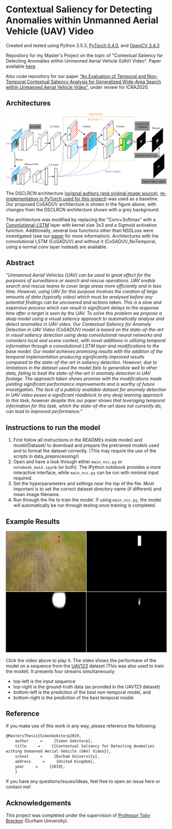 # Contextual Saliency for Detecting Anomalies within Unmanned Aerial Vehicle (UAV) Video

Created and tested using Python 3.5.3, [PyTorch 0.4.0](https://pytorch.org/), and [OpenCV 3.4.3](https://opencv.org/)

Repository for my Master's Project on the topic of "Contextual Saliency for Detecting Anomalies within Unmanned Aerial Vehicle (UAV) Video". Paper available [here](https://github.com/Hoclor/CoSADUV-Contextual-Saliency-for-Detecting-Anomalies-in-UAV-Video/blob/master/Contextual_Saliency_for_Detecting_Anomalies_within_Unmanned_Aerial_Vehicle_(UAV)_Video.pdf).

Also code repository for our paper ["An Evaluation of Temporal and Non-Temporal Contextual Saliency Analysis for Generalized Wide-Area Search within Unmanned Aerial Vehicle Video"](https://github.com/Hoclor/CoSADUV-Contextual-Saliency-for-Detecting-Anomalies-in-UAV-Video/blob/master/Temporal_Contextual_Saliency_for_Wide_Area_Search_in_UAV_Video.pdf), under review for ICRA2020.

## Architectures

![Original DSCLRCN Architecture](https://github.com/Hoclor/CoSADUV-Contextual-Saliency-for-Detecting-Anomalies-in-UAV-Video/blob/master/images/CoSADUV.png "Our proposed CoSADUV architecture")

The DSCLRCN architecture ([original authors (and original image source)](https://github.com/nian-liu/DSCLRCN), [re-implementation in PyTorch used for this project](https://github.com/AAshqar/DSCLRCN-PyTorch)) was used as a baseline. Our proposed CoSADUV architecture is shown in the figure above, with changes from the DSCLRCN architecture shown with a grey background.

The architecture was modified by replacing the "Conv+Softmax" with a [Convolutional-LSTM](https://github.com/ndrplz/ConvLSTM_pytorch) layer with kernel size 3x3 and a Sigmoid activation function. Additionally, several loss functions other than NSSLoss were investigated (see our [paper](https://github.com/Hoclor/CoSADUV-Contextual-Saliency-for-Detecting-Anomalies-in-UAV-Video/blob/master/paper.pdf) for more information). Architectures with the convolutional LSTM (CoSADUV) and without it (CoSADUV_NoTemporal, using a normal conv layer instead) are available.

## Abstract

*"Unmanned Aerial Vehicles (UAV) can be used to great effect for the purposes of surveillance or search and rescue operations. UAV enable search and rescue teams to cover large areas more efficiently and in less time. However, using UAV for this purpose involves the creation of large amounts of data (typically video) which must be analysed before any potential findings can be uncovered and actions taken. This is a slow and expensive process which can result in significant delays to the response time after a target is seen by the UAV. To solve this problem we propose a deep model using a visual saliency approach to automatically analyse and detect anomalies in UAV video. Our Contextual Saliency for Anomaly Detection in UAV Video (CoSADUV) model is based on the state-of-the-art in visual saliency detection using deep convolutional neural networks and considers local and scene context, with novel additions in utilizing temporal information through a convolutional LSTM layer and modifications to the base model. Our model achieves promising results with the addition of the temporal implementation producing significantly improved results compared to the state-of-the-art in saliency detection. However, due to limitations in the dataset used the model fails to generalize well to other data, failing to beat the state-of-the-art in anomaly detection in UAV footage. The approach taken shows promise with the modifications made yielding significant performance improvements and is worthy of future investigation. The lack of a publicly available dataset for anomaly detection in UAV video poses a significant roadblock to any deep learning approach to this task, however despite this our paper shows that leveraging temporal information for this task, which the state-of-the-art does not currently do, can lead to improved performance."*

## Instructions to run the model
1. First follow all instructions in the READMEs inside model/ and model/Dataset/ to download and prepare the pretrained models used and to format the dataset correctly. (This may require the use of the scripts in data_preprocessing/)
2. Open and have a look through either `main_ncc.py` or `notebook_main.ipynb` (or both). The IPython notebook provides a more interactive interface, while `main_ncc.py` can be run with minimal input required.
3. Set the hyperparameters and settings near the top of the file. Most important is to set the correct dataset directory name (if different) and mean image filename.
4. Run through the file to train the model. If using `main_ncc.py`, the model will automatically be run through testing once training is completed.

## Example Results


[![Example](https://github.com/Hoclor/CoSADUV-Contextual-Saliency-for-Detecting-Anomalies-in-UAV-Video/blob/master/images/person7_thumbnail.PNG)](https://youtu.be/9qyMTolKbqc)

Click the video above to play it. The video shows the performane of the model on a sequence from the [UAV123](https://uav123.org/) dataset (This was also used to train the model). It presents four streams simultaneously:
- top-left is the input sequence
- top-right is the ground-truth data (as provided in the UAV123 dataset)
- bottom-left is the prediction of the best non-temporal model, and
- bottom-right is the prediction of the best temporal model.

## Reference

If you make use of this work in any way, please reference the following:

```
@MastersThesis{SimonGokstorp2019,
    author     =     {Simon Gokstorp},
    title     =     {{Contextual Saliency for Detecting Anomalies withing Unmanned Aerial Vehicle (UAV) Video}},
    school     =     {Durham University},
    address     =     {United Kingdom},
    year     =     {2019},
    }
```

If you have any questions/issues/ideas, feel free to open an issue here or contact me!

## Acknowledgements

This project was completed under the supervision of [Professor Toby Breckon](https://github.com/tobybreckon) (Durham University).

